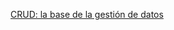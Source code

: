 [CRUD: la base de la gestión de datos](https://www.ionos.es/digitalguide/paginas-web/desarrollo-web/crud-las-principales-operaciones-de-bases-de-datos/)